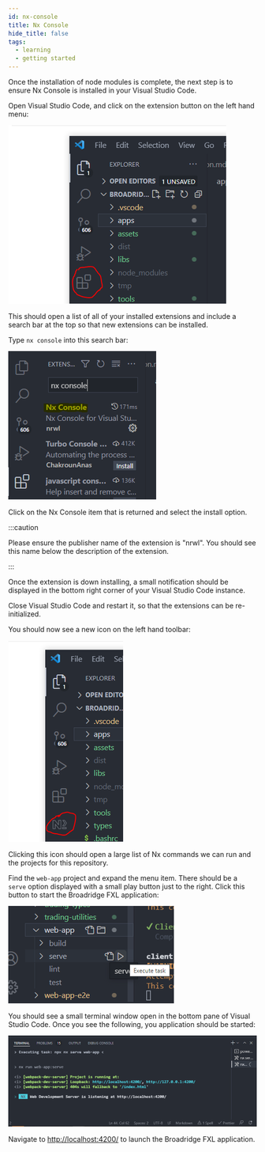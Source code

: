 ```yaml
---
id: nx-console
title: Nx Console
hide_title: false
tags:
  - learning
  - getting started
---
```


Once the installation of node modules is complete, the next step is to ensure Nx Console is installed in your Visual Studio Code.

Open Visual Studio Code, and click on the extension button on the left hand menu:

![img](../../static/img/getting-started/vs-code-extension.png)

This should open a list of all of your installed extensions and include a search bar at the top so that new extensions can be installed.

Type `nx console` into this search bar:

![img](../../static/img/getting-started/nx-console-install.png)

Click on the Nx Console item that is returned and select the install option.

:::caution

Please ensure the publisher name of the extension is "nrwl". You should see this name below the description of the extension.

:::

Once the extension is down installing, a small notification should be displayed in the bottom right corner of your Visual Studio Code instance.

Close Visual Studio Code and restart it, so that the extensions can be re-initialized.

You should now see a new icon on the left hand toolbar:

![img](../../static/img/getting-started/nx-console-icon.png)

Clicking this icon should open a large list of Nx commands we can run and the projects for this repository.

Find the `web-app` project and expand the menu item. There should be a `serve` option displayed with a small play button just to the right. Click this button to start the Broadridge FXL application:

![img](../../static/img/getting-started/start-app.png)

You should see a small terminal window open in the bottom pane of Visual Studio Code. Once you see the following, you application should be started:

![img](../../static/img/getting-started/start-web-app.png)

Navigate to [http://localhost:4200/](http://localhost:4200/) to launch the Broadridge FXL application.
